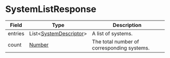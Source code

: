 # SystemListResponse

Field | Type | Description
--- | --- | ---
entries | List<[SystemDescriptor](../data-models/system-descriptor.md)> | A list of systems.
count | [Number](../primitives.md#number) | The total number of corresponding systems.